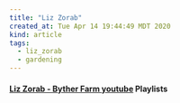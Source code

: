 ```yaml
---
title: "Liz Zorab"
created_at: Tue Apr 14 19:44:49 MDT 2020
kind: article
tags:
  - liz_zorab
  - gardening
---
```


<h4>
  <a href="https://www.youtube.com/channel/UCe0Ha5QljsCV5UqIkobBrcQ/playlists" target="_blank">Liz Zorab - Byther Farm youtube</a>
  Playlists
</h4>

<!--
html boilerplate fragments
<a href="" target="_blank"></a>
<a name=""></a>
<img src="" width="400px">
<ul>
  <li></li>
  <li><a href="" target="_blank"></a></li>
</ul>
<pre>
</pre>
<p style="margin-bottom: 2em;"></p>
<hr style="border: 0; height: 3px; background: #333; background-image: linear-gradient(to right, #ccc, #333, #ccc);">
<pre><code>
</code></pre>
<math xmlns='http://www.w3.org/1998/Math/MathML' display='block'>
</math>
:-->
